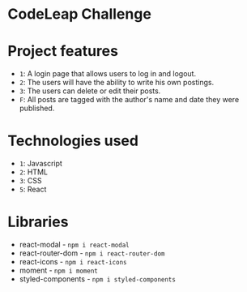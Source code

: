 # CodeLeap Challenge

# Project features

- `1`: A login page that allows users to log in and logout.
- `2`: The users will have the ability to write his own postings.
- `3`: The users can delete or edit their posts.
- `F`: All posts are tagged with the author's name and date they were published.


# Technologies used
- `1`: Javascript
- `2`: HTML
- `3`: CSS
- `5`: React


# Libraries

- react-modal -  `npm i react-modal`
- react-router-dom - `npm i react-router-dom`
- react-icons - `npm i react-icons`
- moment - `npm i moment`
- styled-components -  `npm i styled-components`

